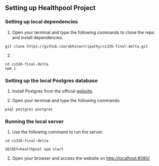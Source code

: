 ## Setting up Healthpool Project


### Setting up local dependencies

1. Open your terminal and type the following commands to clone the repo and install dependencies.
```
git clone https://github.com/abhinavtripathy/cs326-final-delta.git
```

2. 
```
cd cs326-final-delta
npm i
```
### Setting up the local Postgres database

1. Install Postgres from the official [website](https://www.postgresql.org/download/).

2. Open your terminal and type the following commands.

```
psql postgres postgres 
```


### Running the local server 

1. Use the following command to run the server.
```
cd cs326-final-delta

SECRET=healthpool npm start
```

2. Open your browser and access the website on [http://localhost:8080/](http://localhost:8080/)
